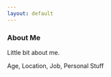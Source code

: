 ```yaml
---
layout: default
---
```

<div class="blurb">
         <section>
            <!-- FIRST BLOCK -->
            <div id="first-block">
               <div class="line">
                  <div class="margin-bottom">
                     <div class="margin">
                        <article class="s-12">
                           <h1>About Me</h1>
                           <p>Little bit about me.</p>
                           <p>Age, Location, Job, Personal Stuff</p>
                        </article>
                     </div>
                  </div>
               </div>
            </div>
         </section>
</div><!-- /.blurb -->

